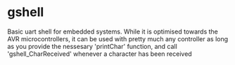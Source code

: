 # gshell
Basic uart shell for embedded systems. While it is optimised towards the AVR microcontrollers, it can be used with pretty much any controller as long as you provide the nessesary 'printChar' function, and call 'gshell_CharReceived' whenever a character has been received 
